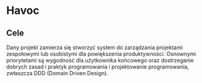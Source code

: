 # Havoc
## Cele
Dany projekt zamierza się stworzyć system do zarządzania projektami 
zespołowymi lub osobistymi dla powiększenia produktywności.
Osnownymi priorytetami są wygodność dla użytkownika końcowego
oraz dostrzeganie dobrych zasad i praktyk programowania i 
projektowanie programowania, zwłaszcza DDD (Domain Driven Design).